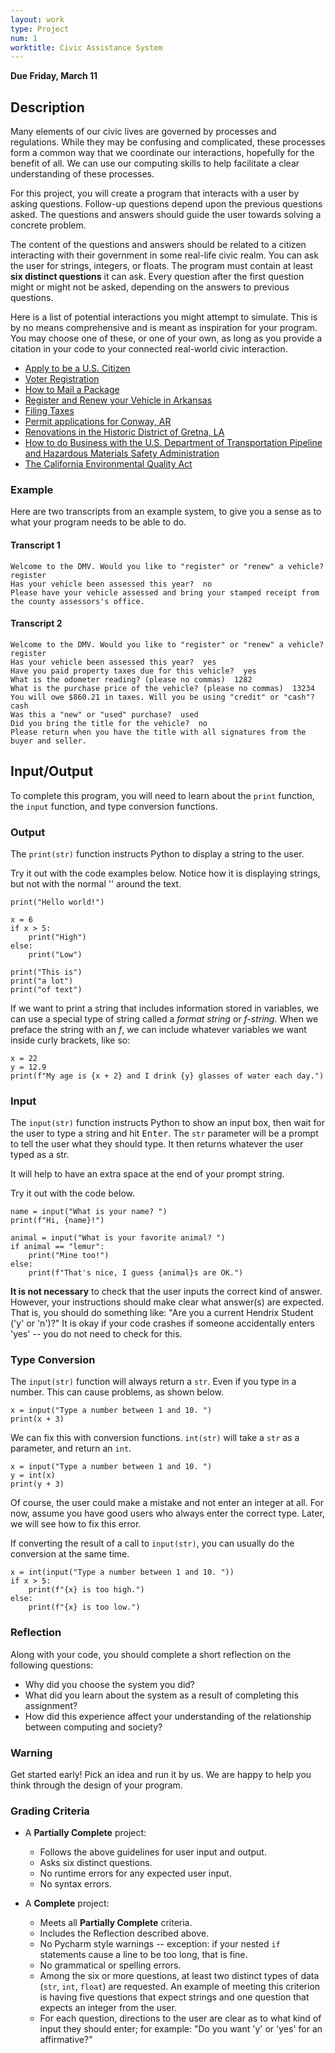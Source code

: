 ```yaml
---
layout: work
type: Project
num: 1
worktitle: Civic Assistance System
---
```


**Due Friday, March 11**
## Description

Many elements of our civic lives are governed by processes and
regulations. While they may be confusing and complicated, these
processes form a common way that we coordinate our interactions,
hopefully for the benefit of all. We can use our computing skills
to help facilitate a clear understanding of these processes.

For this project, you will create a program that interacts with a
user by asking questions. Follow-up questions depend upon the
previous questions asked. The questions and answers should guide
the user towards solving a concrete problem.

The content of the questions and answers should be related to a
citizen interacting with their government in some real-life civic
realm. You can ask the user for strings, integers, or floats. The
program must contain at least **six distinct questions** it can ask.
Every question after the first question might or might not be asked,
depending on the answers to previous questions.

Here is a list of potential interactions you might attempt to
simulate. This is by no means comprehensive and is meant as
inspiration for your program. You may choose one of these, or
one of your own, as long as you provide a citation in your code
to your connected real-world civic interaction.

* [Apply to be a U.S. Citizen](https://www.uscis.gov/citizenship/learners/apply-citizenship)
* [Voter Registration](https://www.usa.gov/register-to-vote)
* [How to Mail a Package](https://pe.usps.com/text/pub52/pub52c2_022.htm)
* [Register and Renew your Vehicle in Arkansas](https://www.dfa.arkansas.gov/motor-vehicle/vehicle-tag-renewal/)
* [Filing Taxes](https://www.irs.gov/pub/irs-pdf/i1040gi.pdf)
* [Permit applications for Conway, AR](http://cityofconway.org/pages/permits-inspections/)
* [Renovations in the Historic District of Gretna, LA](https://www.gretnala.com/wp-content/uploads/2017/10/1503007315_01128.pdf)
* [How to do Business with the U.S. Department of Transportation Pipeline and Hazardous Materials Safety Administration](https://www.phmsa.dot.gov/pipeline/special-permits-state-waivers/special-permits-and-state-waivers-overview)
* [The California Environmental Quality Act](http://resources.ca.gov/ceqa/flowchart/)

### Example

Here are two transcripts from an example system, to give you a sense as to what your program needs to be able to do.

#### Transcript 1
    Welcome to the DMV. Would you like to "register" or "renew" a vehicle?  register
    Has your vehicle been assessed this year?  no
    Please have your vehicle assessed and bring your stamped receipt from the county assessors's office.

#### Transcript 2
    Welcome to the DMV. Would you like to "register" or "renew" a vehicle?  register
    Has your vehicle been assessed this year?  yes
    Have you paid property taxes due for this vehicle?  yes
    What is the odometer reading? (please no commas)  1282
    What is the purchase price of the vehicle? (please no commas)  13234
    You will owe $860.21 in taxes. Will you be using "credit" or "cash"?  cash
    Was this a "new" or "used" purchase?  used
    Did you bring the title for the vehicle?  no
    Please return when you have the title with all signatures from the buyer and seller.

## Input/Output

To complete this program, you will need to learn about the `print` function, the `input` function, and type conversion functions.

### Output

The `print(str)` function instructs Python to display a string to the user.

Try it out with the code examples below. Notice how it is displaying
strings, but not with the normal '' around the text.

	print("Hello world!")

	x = 6
	if x > 5:
		print("High")
	else:
		print("Low")

	print("This is")
	print("a lot")
	print("of text")

If we want to print a string that includes information stored in variables, we can use a special type of string called a *format string* or *f-string*. When we preface the string with an *f*,  we can include whatever variables we want inside curly brackets, like so:

	x = 22
	y = 12.9
	print(f"My age is {x + 2} and I drink {y} glasses of water each day.")

### Input

The `input(str)` function instructs Python to show an input box, then wait for the user to type a string and hit <kbd>Enter</kbd>. The `str` parameter will be a prompt to tell the user what they should type. It then returns whatever the user typed as a str.

It will help to have an extra space at the end of your prompt string.

Try it out with the code below.

	name = input("What is your name? ")
	print(f"Hi, {name}!")

	animal = input("What is your favorite animal? ")
	if animal == "lemur":
		print("Mine too!")
	else:
		print(f"That's nice, I guess {animal}s are OK.")


**It is not necessary** to check that the user inputs the correct kind of answer. However, your instructions should make clear what answer(s) are expected. That is,
you should do something like:  "Are you a current Hendrix Student ('y' or 'n')?" It is okay if your code crashes if someone accidentally enters 'yes' -- you do not need to check for this.

### Type Conversion

The `input(str)` function will always return a `str`. Even if you type in a number. This can cause problems, as shown below.

	x = input("Type a number between 1 and 10. ")
	print(x + 3)

We can fix this with conversion functions. `int(str)` will take a `str` as a parameter, and return an `int`.

	x = input("Type a number between 1 and 10. ")
	y = int(x)
	print(y + 3)

Of course, the user could make a mistake and not enter an integer at all. For now, assume you have good users who always enter the correct type. Later, we will see how to fix this error.

If converting the result of a call to `input(str)`, you can usually do the conversion at the same time.

	x = int(input("Type a number between 1 and 10. "))
	if x > 5:
		print(f"{x} is too high.")
	else:
		print(f"{x} is too low.")

### Reflection

Along with your code, you should complete a short reflection on the following questions:
* Why did you choose the system you did?
* What did you learn about the system as a result of completing this assignment?
* How did this experience affect your understanding of the relationship between computing and society?

### Warning

Get started early! Pick an idea and run it by us. We are happy to help you think through the design of your program.

### Grading Criteria

* A **Partially Complete** project:
  * Follows the above guidelines for user input and output.
  * Asks six distinct questions.
  * No runtime errors for any expected user input.
  * No syntax errors.

* A **Complete** project:
  * Meets all **Partially Complete** criteria.
  * Includes the Reflection described above.
  * No Pycharm style warnings -- exception: if your nested `if` statements cause a line to be too long, that is fine.
  * No grammatical or spelling errors.
  <!-- Add next time: All responses to answers make sense in context.-->
  <!-- Maybe ban quit() and the like -->
  * Among the six or more questions, at least two distinct types of
    data (`str`, `int`, `float`) are requested. An example of
	meeting this criterion is having five questions that expect
	strings	and one question that expects an integer from the user.
  * For each question, directions to the user are clear as to what
    kind of input they should enter; for example: "Do you want 'y'
	or 'yes' for an affirmative?"
